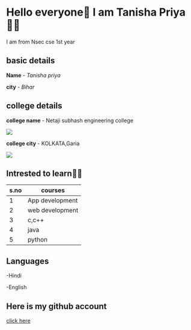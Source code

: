 # Hello everyone👋 I am Tanisha Priya🙋‍♀️


I am from Nsec cse 1st year

## basic details
**Name** - *Tanisha priya*

**city** - *Bihar*

## college details
**college name** - Netaji subhash engineering college

<img src="https://img.icons8.com/external-inipagistudio-lineal-color-inipagistudio/64/000000/external-college-personal-finance-inipagistudio-lineal-color-inipagistudio.png"/>

**college city** - KOLKATA,Garia

<img src="https://img.icons8.com/bubbles/50/000000/kolkata.png"/>


## Intrested to learn👩‍💻
|s.no|courses|
|---|---|
| 1| App development|
| 2| web development|
| 3| c,c++|
| 4| java|
| 5| python|

## Languages 

-Hindi

-English

## Here is my github account

[click here](https://github.com/Tanishapriya28)






















